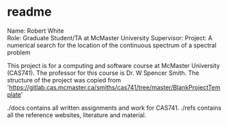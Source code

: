 # readme 
Name: Robert White  
Role: Graduate Student/TA at McMaster University
Supervisor:
Project: A numerical search for the location of the continuous spectrum of a spectral problem 

This project is for a computing and software course at McMaster University (CAS741). The professor for this course is Dr. W Spencer Smith. 
The structure of the project was copied from 'https://gitlab.cas.mcmaster.ca/smiths/cas741/tree/master/BlankProjectTemplate' 

./docs contains all written assignments and work for CAS741.
./refs contains all the reference websites, literature and material.  

